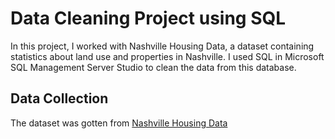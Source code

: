 # Data Cleaning Project using SQL
In this project, I worked with Nashville Housing Data, a dataset containing statistics about land use and properties in Nashville.  I used SQL in Microsoft SQL Management Server Studio to clean the data from this database.

## Data Collection
The dataset was gotten from [Nashville Housing Data]()
